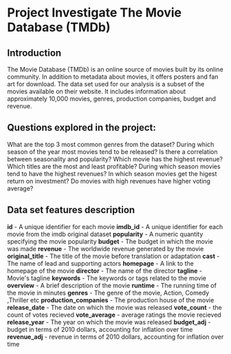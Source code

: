 # Project Investigate The Movie Database (TMDb)

## Introduction
The Movie Database (TMDb) is an online source of movies built by its online community. In addition to metadata about movies, it offers posters and fan art for download. The data set used for our analysis is a subset of the movies available on their website. It includes information about approximately 10,000 movies, genres, production companies, budget and revenue.

## Questions explored in the project:

What are the top 3 most common genres from the dataset?
During which season of the year most movies tend to be released?
Is there a correlation between seasonality and popularity?
Which movie has the highest revenue?
Which titles are the most and least profitable?
During which season movies tend to have the highest revenues?
In which season movies get the higest return on investment?
Do movies with high revenues have higher voting average?

## Data set features description
**id** - A unique identifier for each movie
**imdb_id** - A unique identifier for each movie from the imdb original dataset
**popularity** - A numeric quantity specifying the movie popularity
**budget** - The budget in which the movie was made
**revenue** - The worldwide revenue generated by the movie
**original_title** - The title of the movie before translation or adaptation
**cast** - The name of lead and supporting actors
**homepage** - A link to the homepage of the movie
**director** - The name of the director
**tagline** - Movie's tagline
**keywords** - The keywords or tags related to the movie
**overview** - A brief description of the movie
**runtime** - The running time of the movie in minutes
**genres** - The genre of the movie, Action, Comedy ,Thriller etc
**production_companies** - The production house of the movie
**release_date** - The date on which the movie was released
**vote_count** - the count of votes recieved
**vote_average** - average ratings the movie recieved
**release_year** - The year on which the movie was released
**budget_adj** - budget in terms of 2010 dollars, accounting for inflation over time
**revenue_adj** - revenue in terms of 2010 dollars, accounting for inflation over time
